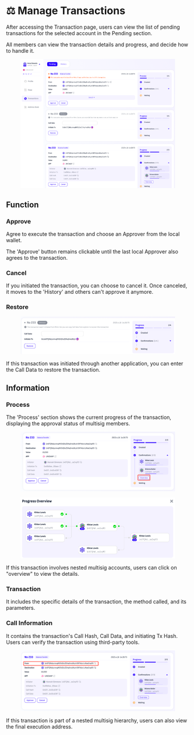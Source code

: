 # ⚖️ Manage Transactions

After accessing the Transaction page, users can view the list of pending transactions for the selected account in the Pending section.

All members can view the transaction details and progress, and decide how to handle it.

<figure><img src="../../.gitbook/assets/image (19).png" alt=""><figcaption></figcaption></figure>

## Function

### Approve

Agree to execute the transaction and choose an Approver from the local wallet.&#x20;

The 'Approve' button remains clickable until the last local Approver also agrees to the transaction.

### Cancel

If you initiated the transaction, you can choose to cancel it. Once canceled, it moves to the 'History' and others can't approve it anymore.

### Restore

<figure><img src="../../.gitbook/assets/image (6) (1).png" alt=""><figcaption></figcaption></figure>

If this transaction was initiated through another application, you can enter the Call Data to restore the transaction.

## Information

### Process

The 'Process' section shows the current progress of the transaction, displaying the approval status of multisig members.&#x20;

<figure><img src="../../.gitbook/assets/image (8).png" alt=""><figcaption></figcaption></figure>

<figure><img src="../../.gitbook/assets/image (7).png" alt=""><figcaption></figcaption></figure>

If this transaction involves nested multisig accounts, users can click on "overview" to view the details.

### Transaction

It includes the specific details of the transaction, the method called, and its parameters.

### Call Information

It contains the transaction's Call Hash, Call Data, and initiating Tx Hash. Users can verify the transaction using third-party tools.

<figure><img src="../../.gitbook/assets/image (9).png" alt=""><figcaption></figcaption></figure>

If this transaction is part of a nested multisig hierarchy, users can also view the final execution address.
